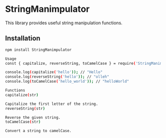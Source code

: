# StringManimpulator

This library provides useful string manipulation functions.

## Installation

```sh
npm install StringManimpulator

Usage
const { capitalize, reverseString, toCamelCase } = require('StringManimpulator');

console.log(capitalize('hello')); // "Hello"
console.log(reverseString('hello')); // "olleh"
console.log(toCamelCase('hello_world')); // "helloWorld"

Functions
capitalize(str)

Capitalize the first letter of the string.
reverseString(str)

Reverse the given string.
toCamelCase(str)

Convert a string to camelCase.